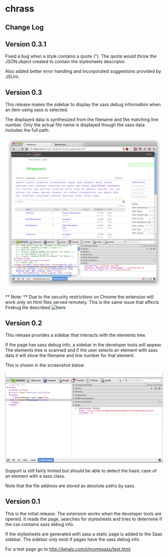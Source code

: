 chrass
======

Change Log
----------
## Version 0.3.1
Fixed a bug when a style contains a quote ("). The quote would throw the JSON
object created to contain the stylesheets descriptor.

Also added better error handling and incorporated suggestions provided by
JSLint.

## Version 0.3
This release makes the sidebar to display the sass debug information when an
item using sass is selected.

The displayed data is synthesized from the filename and the matching
line number. Only the actual file name is displayed though the sass data
includes the full path.

![Screenshot](https://github.com/hzlf/chrass/raw/master/docs/version0_3.png)

** Note: ** Due to the security restrictions on Chrome the extension will work
only on html files served remotely. This is the same issue that affects Firebug
lite described ![here](http://getfirebug.com/wiki/index.php/Firebug_Lite_FAQ#It_doesn.27t_work_on_local_pages)

## Version 0.2
This release provides a sidebar that interacts with the elements tree.

If the page has sass debug info, a sidebar in the developer tools will appear.
The elements tree is scanned and if the user selects an element with sass data
it will show the filename and line number for that element.

This is shown in the screenshot below

![Screenshot](https://github.com/hzlf/chrass/raw/master/docs/version0_2.png)

Support is still fairly limited but should be able to detect the basic case of an element with a sass class.

Note that the file address are stored as absolute paths by sass.

## Version 0.1
This is the initial release. The extension works when the developer tools are opened. It reads the page, searches for stylesheets and tries to determine if the css contains sass debug info.

If the stylesheets are generated with sass a static page is added to the Saas sidebar. The sidebar only exist if pages have the sass debug info.

For a test page go to http://ketalo.com/chromesass/test.html
